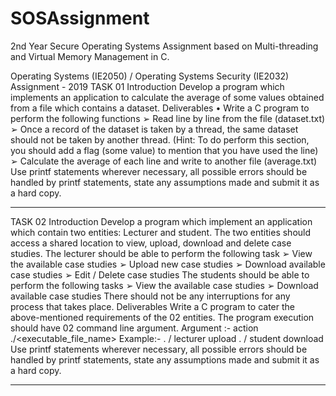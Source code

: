 # SOSAssignment
2nd Year Secure Operating Systems Assignment based on Multi-threading and Virtual Memory Management in C. 


Operating Systems (IE2050) / Operating Systems Security (IE2032)
Assignment - 2019
TASK 01
Introduction
Develop a program which implements an application to calculate the average of some values obtained
from a file which contains a dataset.
Deliverables
• Write a C program to perform the following functions
➢ Read line by line from the file (dataset.txt)
➢ Once a record of the dataset is taken by a thread, the same dataset should not be taken
by another thread.
(Hint: To do perform this section, you should add a flag (some value) to mention that
you have used the line)
➢ Calculate the average of each line and write to another file (average.txt)
Use printf statements wherever necessary, all possible errors should be handled by printf statements,
state any assumptions made and submit it as a hard copy.
_______________________________________________________________

TASK 02
Introduction
Develop a program which implement an application which contain two entities: Lecturer and student.
The two entities should access a shared location to view, upload, download and delete case studies.
The lecturer should be able to perform the following task
➢ View the available case studies
➢ Upload new case studies
➢ Download available case studies
➢ Edit / Delete case studies
The students should be able to perform the following tasks
➢ View the available case studies
➢ Download available case studies
There should not be any interruptions for any process that takes place.
Deliverables
Write a C program to cater the above-mentioned requirements of the 02 entities.
The program execution should have 02 command line argument.
Argument :- action
./<executable_file_name> <Argument>
Example:- . / lecturer upload
. / student download
Use printf statements wherever necessary, all possible errors should be handled by printf statements,
state any assumptions made and submit it as a hard copy.
__________________________________________________________
